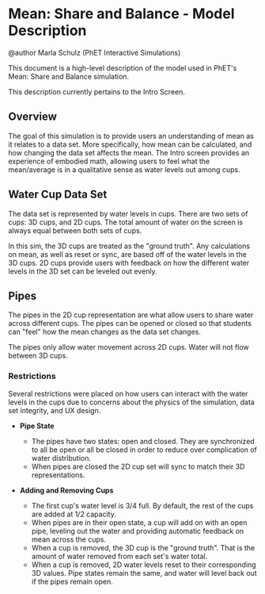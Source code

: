 # Mean: Share and Balance - Model Description

@author Marla Schulz (PhET Interactive Simulations)

This document is a high-level description of the model used in PhET's Mean: Share and Balance simulation.

This description currently pertains to the Intro Screen.

## Overview
The goal of this simulation is to provide users an understanding of mean as it relates to a data set. More specifically, how mean can be calculated, and how changing the data set affects the mean. The Intro screen provides an experience of embodied math, allowing users to feel what the mean/average is in a qualitative sense as water levels out among cups.

## Water Cup Data Set

The data set is represented by water levels in cups. There are two sets of cups: 3D cups, and 2D cups. The total amount of water on the screen is always equal between both sets of cups. 

In this sim, the 3D cups are treated as the "ground truth". Any calculations on mean, as well as reset or sync, are based off of the water levels in the 3D cups. 2D cups provide users with feedback on how the different water levels in the 3D set can be leveled out evenly. 

## Pipes

The pipes in the 2D cup representation are what allow users to share water across different cups. The pipes can be opened or closed so that students can "feel" how the mean changes as the data set changes. 

The pipes only allow water movement across 2D cups. Water will not flow between 3D cups.

### Restrictions

Several restrictions were placed on how users can interact with the water levels in the cups due to concerns about the physics of the simulation, data set integrity, and UX design. 
 
  - **Pipe State**
    - The pipes have two states: open and closed. They are synchronized to all be open or all be closed in order to reduce over complication of water distribution.
    - When pipes are closed the 2D cup set will sync to match their 3D representations.

  - **Adding and Removing Cups**
    - The first cup's water level is 3/4 full. By default, the rest of the cups are added at 1/2 capacity.
    - When pipes are in their open state, a cup will add on with an open pipe, leveling out the water and providing automatic feedback on mean across the cups.
    - When a cup is removed, the 3D cup is the "ground truth". That is the amount of water removed from each set's water total.
    - When a cup is removed, 2D water levels reset to their corresponding 3D values. Pipe states remain the same, and water will level back out if the pipes remain open.
